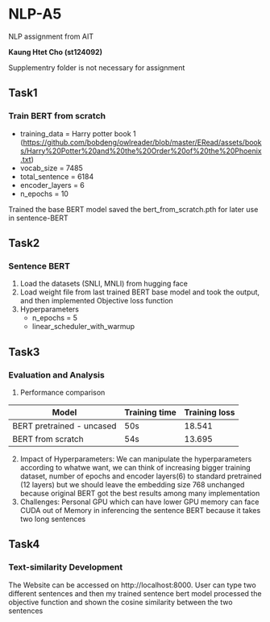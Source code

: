 # NLP-A5
NLP assignment from AIT

**Kaung Htet Cho (st124092)**

Supplementry folder is not necessary for assignment

## Task1
### Train BERT from scratch

- training_data = Harry potter book 1 (https://github.com/bobdeng/owlreader/blob/master/ERead/assets/books/Harry%20Potter%20and%20the%20Order%20of%20the%20Phoenix.txt)
- vocab_size = 7485
- total_sentence = 6184
- encoder_layers = 6
- n_epochs = 10

Trained the base BERT model saved the bert_from_scratch.pth for later use in sentence-BERT

## Task2
### Sentence BERT 

1. Load the datasets (SNLI, MNLI) from hugging face
2. Load weight file from last trained BERT base model and took the output, and then implemented Objective loss function
3. Hyperparameters
    - n_epochs = 5
    - linear_scheduler_with_warmup

## Task3
### Evaluation and Analysis

1. Performance comparison 

| Model          | Training time | Training loss |
|----------------|-------------|---------------|
| BERT pretrained - uncased       |    50s        |   18.541     |    
| BERT from scratch |          54s   |     13.695       |  

2. Impact of Hyperparameters: We can manipulate the hyperparameters according to whatwe want, we can think of increasing bigger training dataset, number of epochs and encoder layers(6) to standard pretrained (12 layers) but we should leave the embedding size 768 unchanged because original BERT got the best results among many implementation
3. Challenges: Personal GPU which can have lower GPU memory can face CUDA out of Memory in inferencing the sentence BERT because it takes two long sentences


## Task4
### Text-similarity Development

The Website can be accessed on http://localhost:8000. User can type two different sentences and then my trained sentence bert model processed the objective function and shown the cosine similarity between the two sentences
